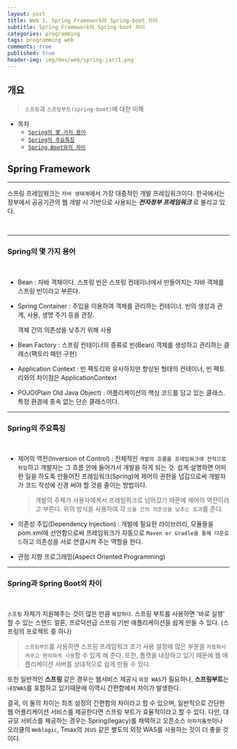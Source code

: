 ```yaml
---
layout: post
title: Web 1. Spring Framework와 Spring-boot 차이
subtitle: Spring Framework와 Spring-boot 차이
categories: programming
tags: programming web
comments: true
published: true
header-img: img/dev/web/spring-jar/1.png
---
```


## 개요
> `스프링`과 `스프링부트(spring-boot)`에 대한 이해
  
- 목차
	- [`Spring의 몇 가지 용어`](#spring과-spring-boot의-차이)
	- [`Spring의 주요특징`](#spring의-몇-가지-용어)
	- [`Spring Boot와의 차이`](#spring의-주요특징)
  
## Spring Framework
---
스프링 프레임워크는 `자바 생태계`에서 가장 대중적인 개발 프레임워크이다. 한국에서는 정부에서 공공기관의 웹 개발 시 기반으로 사용되는 _**전자정부 프레임워크**_ 로 불리고 있다.


<br>


---

### **Spring의 몇 가지 용어**

<br>

-   Bean : 자바 객체이다. 스프링 빈은 스프링 컨테이너에서 만들어지는 자바 객체를 스프링 빈이라고 부른다.

-   Spring Container : 주입을 이용하여 객체를 관리하는 컨테이너. 빈의 생성과 관계, 사용, 생명 주기 등을 관장.  
      
    객체 간의 의존성을 낮추기 위해 사용  
      
    
-   Bean Factory : 스프링 컨테이너의 종류로 빈(Bean) 객체를 생성하고 관리하는 클래스(팩토리 패턴 구현)  
      
    
-   Application Context : 빈 팩토리와 유사하지만 향상된 형태의 컨테이너, 빈 팩토리와의 차이점은 ApplicationContext   
      
    
-   POJO(Plain Old Java Object) : 어플리케이션의 핵심 코드를 담고 있는 클래스. 특정 환경에 종속 없는 단순 클래스이다. 

---

### **Spring의 주요특징**

<br>

-   제어의 역전(Inversion of Control) : 전체적인 `개발의 흐름을 프레임워크에 전적으로 위임`하고 개발자는
    그 흐름 안에 들어가서 개발을 하게 되는 것. 쉽게 설명하면 어떠한 일을 하도록 만들어진 프레임워크(Spring)에 제어의 권한을 넘김으로써 개발자가 코드 작성에 신경 써야 할 것을 줄이는 방법이다.  
      
    > 개발의 주체가 사용자에게서 프레임워크로 넘어갔기 때문에 제어의 역전이라고 부른다. 위의 방식을 사용하여 각 `모듈 간의 의존성을 낮추는 효과`를 준다.  
      
    
-   의존성 주입(Dependency Injection) : 개발에 필요한 라이브러리, 모듈들을 pom.xml에 선언함으로써    프레임워크가 자동으로 `Maven or Gradle을 통해 다운로드`하고 의존성을 서로 연결시켜 주는 역할을 한다.  
      
    
-   관점 지향 프로그래밍(Aspect Oriented Programming) 

---

### **Spring과 Spring Boot의 차이**

<br>

`스프링` 자체가 지원해주는 것이 많은 만큼 `복잡하다`. 스프링 부트를 사용하면 '바로 실행' 할 수 있는 스탠드 얼론, 프로덕션급 스프링 기반 애플리케이션을 쉽게 만들 수 있다. (스프링의 프로젝트 중 하나)

> `스프링부트`를 사용하면 스프링 프레임워크 초기 사용 설정에 많은 부분을 `자동화시켜주고 편리하게 사용`할 수 있게 해 준다. 또한, 톰캣을 내장하고 있기 때문에 웹 애플리케이션 서버를 상대적으로 쉽게 만들 수 있다. 

또한 일반적인 **스프링** 같은 경우는 웹서비스 제공시 `외장 WAS`가 필요하나, **스프링부트**는 `내장WAS`를 포함하고 있기때문에 이역시 간편함에서 차이가 발생한다.

결국, 이 둘의 차이는 최초 설정의 간편함의 차이라고 할 수 있으며, 일반적으로 간단한 웹 어플리케이션 서비스를 제공한다면 스프링 부트가 효율적이라고 할 수 있다. 다만, 대규모 서비스를 제공하는 경우는 Spring(legacy)를 채택하고 오픈소스 `아파치톰캣`이나 오라클의 `Weblogic`, Tmax의 `JEUS` 같은 별도의 외장 WAS를 사용하는 것이 더 좋을 것이다.